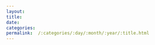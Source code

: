 ```yaml
---
layout:     
title:      
date:       
categories: 
permalink:  /:categories/:day/:month/:year/:title.html
---
```



